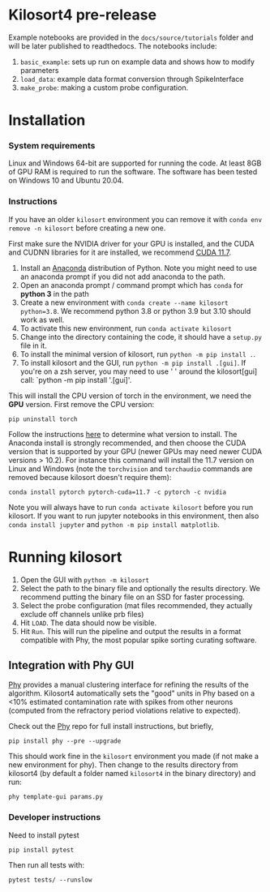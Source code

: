# Kilosort4 pre-release

<!--You can run Kilosort4 without installing it locally using google colab. An example colab notebook is available [here](https://colab.research.google.com/drive/1gFZa8TEBDXmg_CB5RwuT_52Apl3hP0Ie?usp=sharing). It will download some test data, run kilosort4 on it, and show some plots. -->

Example notebooks are provided in the `docs/source/tutorials` folder and will be later published to readthedocs. The notebooks include: 

  1. `basic_example`:  sets up run on example data and shows how to modify parameters  
  2. `load_data`:  example data format conversion through SpikeInterface  
  3. `make_probe`:  making a custom probe configuration. 

# Installation

### System requirements

Linux and Windows 64-bit are supported for running the code. At least 8GB of GPU RAM is required to run the software. The software has been tested on Windows 10 and Ubuntu 20.04. 

### Instructions

If you have an older `kilosort` environment you can remove it with `conda env remove -n kilosort` before creating a new one.

First make sure the NVIDIA driver for your GPU is installed, and the CUDA and CUDNN libraries for it are installed, we recommend [CUDA 11.7](https://developer.nvidia.com/cuda-11-7-0-download-archive).

1. Install an [Anaconda](https://www.anaconda.com/products/distribution) distribution of Python. Note you might need to use an anaconda prompt if you did not add anaconda to the path.
2. Open an anaconda prompt / command prompt which has `conda` for **python 3** in the path
3. Create a new environment with `conda create --name kilosort python=3.8`. We recommend python 3.8 or python 3.9 but 3.10 should work as well.
4. To activate this new environment, run `conda activate kilosort`
5. Change into the directory containing the code, it should have a `setup.py` file in it.
6. To install the minimal version of kilosort, run `python -m pip install .`.  
7. To install kilosort and the GUI, run `python -m pip install .[gui]`. If you're on a zsh server, you may need to use ' ' around the kilosort[gui] call: `python -m pip install '.[gui]'.

This will install the CPU version of torch in the environment, we need the **GPU** version. First remove the CPU version:
~~~
pip uninstall torch
~~~

Follow the instructions [here](https://pytorch.org/get-started/locally/) to determine what version to install. The Anaconda install is strongly recommended, and then choose the CUDA version that is supported by your GPU (newer GPUs may need newer CUDA versions > 10.2). For instance this command will install the 11.7 version on Linux and Windows (note the `torchvision` and `torchaudio` commands are removed because kilosort doesn't require them):

~~~
conda install pytorch pytorch-cuda=11.7 -c pytorch -c nvidia
~~~~

Note you will always have to run `conda activate kilosort` before you run kilosort. If you want to run jupyter notebooks in this environment, then also `conda install jupyter` and `python -m pip install matplotlib`.

# Running kilosort 

1. Open the GUI with `python -m kilosort`
2. Select the path to the binary file and optionally the results directory. We recommend putting the binary file on an SSD for faster processing. 
3. Select the probe configuration (mat files recommended, they actually exclude off channels unlike prb files)
4. Hit `LOAD`. The data should now be visible.
5. Hit `Run`. This will run the pipeline and output the results in a format compatible with Phy, the most popular spike sorting curating software.

## Integration with Phy GUI

[Phy](https://github.com/kwikteam/phy) provides a manual clustering interface for refining the results of the algorithm. Kilosort4 automatically sets the "good" units in Phy based on a <10% estimated contamination rate with spikes from other neurons (computed from the refractory period violations relative to expected).

Check out the [Phy](https://github.com/kwikteam/phy) repo for full install instructions, but briefly, 
~~~
pip install phy --pre --upgrade
~~~

This should work fine in the `kilosort` environment you made (if not make a new environment for phy). Then change to the results directory from kilosort4 (by default a folder named `kilosort4` in the binary directory) and run:
~~~
phy template-gui params.py
~~~

### Developer instructions

Need to install pytest
~~~
pip install pytest
~~~

Then run all tests with:
~~~
pytest tests/ --runslow

